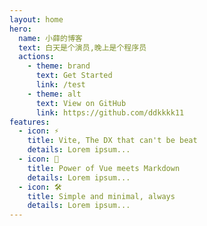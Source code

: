```yaml
---
layout: home
hero:
  name: 小薛的博客
  text: 白天是个演员,晚上是个程序员
  actions:
    - theme: brand
      text: Get Started
      link: /test
    - theme: alt
      text: View on GitHub
      link: https://github.com/ddkkkk11
features:
  - icon: ⚡️
    title: Vite, The DX that can't be beat
    details: Lorem ipsum...
  - icon: 🖖
    title: Power of Vue meets Markdown
    details: Lorem ipsum...
  - icon: 🛠️
    title: Simple and minimal, always
    details: Lorem ipsum...
---
```


<style>
  :root {
  --vp-home-hero-name-color: transparent;
  --vp-home-hero-name-background: -webkit-linear-gradient(120deg, #bd34fe, #41d1ff);
}
</style>
